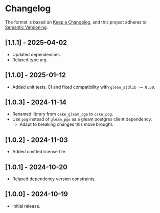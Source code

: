 # Changelog

The format is based on [Keep a Changelog](https://keepachangelog.com/en/1.1.0/), and this project adheres to
[Semantic Versioning](https://semver.org/spec/v2.0.0.html).

<!-- ## [Unreleased] -->

## [1.1.1] - 2025-04-02

- Updated dependencies.
- Relaxed type arg.

## [1.1.0] - 2025-01-12

- Added unit tests, CI and fixed compatibility with `gleam_stdlib >= 0.50`.

## [1.0.3] - 2024-11-14

- Renamed library from `cake_gleam_pgo` to `cake_pog`.
- Use `pog` instead of `gleam_pgo` as a gleam postgres client dependency.
  - Adapt to breaking changes this move brought.

## [1.0.2] - 2024-11-03

- Added omitted license file.

## [1.0.1] - 2024-10-20

- Relaxed dependency version constraints.

## [1.0.0] - 2024-10-19

- Initial release.
